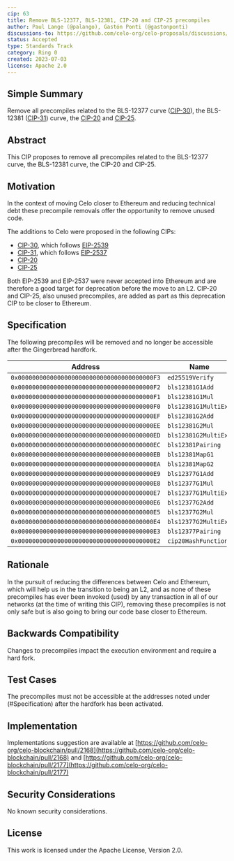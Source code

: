 ```yaml
---
cip: 63
title: Remove BLS-12377, BLS-12381, CIP-20 and CIP-25 precompiles
author: Paul Lange (@palango), Gastón Ponti (@gastonponti)
discussions-to: https://github.com/celo-org/celo-proposals/discussions/392
status: Accepted
type: Standards Track
category: Ring 0
created: 2023-07-03
license: Apache 2.0
---
```


## Simple Summary

Remove all precompiles related to the BLS-12377 curve ([CIP-30](https://github.com/celo-org/celo-proposals/blob/master/CIPs/cip-0030.md)), the BLS-12381 ([CIP-31](https://github.com/celo-org/celo-proposals/blob/master/CIPs/cip-0031.md)) curve, the [CIP-20](https://github.com/celo-org/celo-proposals/blob/master/CIPs/cip-0020.md) and [CIP-25](https://github.com/celo-org/celo-proposals/blob/master/CIPs/cip-0025.md).

## Abstract

This CIP proposes to remove all precompiles related to the BLS-12377 curve, the BLS-12381 curve, the CIP-20 and CIP-25.

## Motivation

In the context of moving Celo closer to Ethereum and reducing technical debt these precompile removals offer the opportunity to remove unused code.

The additions to Celo were proposed in the following CIPs:

- [CIP-30](https://github.com/celo-org/celo-proposals/blob/master/CIPs/cip-0030.md), which follows [EIP-2539](https://github.com/ethereum/EIPs/blob/master/EIPS/eip-2539.md)
- [CIP-31](https://github.com/celo-org/celo-proposals/blob/master/CIPs/cip-0031.md), which follows [EIP-2537](https://github.com/ethereum/EIPs/blob/master/EIPS/eip-2537.md)
- [CIP-20](https://github.com/celo-org/celo-proposals/blob/master/CIPs/cip-0020.md)
- [CIP-25](https://github.com/celo-org/celo-proposals/blob/master/CIPs/cip-0025.md)

Both EIP-2539 and EIP-2537 were never accepted into Ethereum and are therefore a good target for deprecation before the move to an L2. CIP-20 and CIP-25, also unused precompiles, are added as part as this deprecation CIP to be closer to Ethereum.

## Specification

The following precompiles will be removed and no longer be accessible after the Gingerbread hardfork.

| Address                                      | Name                 |
| -------                                      | ----                 |
| `0x00000000000000000000000000000000000000F3` | `ed25519Verify`      |
| `0x00000000000000000000000000000000000000F2` | `bls12381G1Add`      |
| `0x00000000000000000000000000000000000000F1` | `bls12381G1Mul`      |
| `0x00000000000000000000000000000000000000F0` | `bls12381G1MultiExp` |
| `0x00000000000000000000000000000000000000EF` | `bls12381G2Add`      |
| `0x00000000000000000000000000000000000000EE` | `bls12381G2Mul`      |
| `0x00000000000000000000000000000000000000ED` | `bls12381G2MultiExp` |
| `0x00000000000000000000000000000000000000EC` | `bls12381Pairing`    |
| `0x00000000000000000000000000000000000000EB` | `bls12381MapG1`      |
| `0x00000000000000000000000000000000000000EA` | `bls12381MapG2`      |
| `0x00000000000000000000000000000000000000E9` | `bls12377G1Add`      |
| `0x00000000000000000000000000000000000000E8` | `bls12377G1Mul`      |
| `0x00000000000000000000000000000000000000E7` | `bls12377G1MultiExp` |
| `0x00000000000000000000000000000000000000E6` | `bls12377G2Add`      |
| `0x00000000000000000000000000000000000000E5` | `bls12377G2Mul`      |
| `0x00000000000000000000000000000000000000E4` | `bls12377G2MultiExp` |
| `0x00000000000000000000000000000000000000E3` | `bls12377Pairing`    |
| `0x00000000000000000000000000000000000000E2` | `cip20HashFunctions` |

## Rationale

In the pursuit of reducing the differences between Celo and Ethereum, which will help us in the transition to being an L2, and as none of these precompiles has ever been invoked (used) by any transaction in all of our networks (at the time of writing this CIP), removing these precompiles is not only safe but is also going to bring our code base closer to Ethereum.

## Backwards Compatibility

Changes to precompiles impact the execution environment and require a hard fork.

## Test Cases

The precompiles must not be accessible at the addresses noted under (#Specification) after the hardfork has been activated.

## Implementation

Implementations suggestion are available at [https://github.com/celo-org/celo-blockchain/pull/2168](https://github.com/celo-org/celo-blockchain/pull/2168) and [https://github.com/celo-org/celo-blockchain/pull/2177](https://github.com/celo-org/celo-blockchain/pull/2177)

## Security Considerations

No known security considerations.

## License

This work is licensed under the Apache License, Version 2.0.